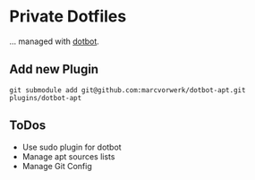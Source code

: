 # Private Dotfiles
... managed with [dotbot](https://github.com/anishathalye/dotbot).

## Add new Plugin
`git submodule add git@github.com:marcvorwerk/dotbot-apt.git plugins/dotbot-apt`

## ToDos
- Use sudo plugin for dotbot
- Manage apt sources lists
- Manage Git Config
